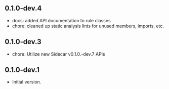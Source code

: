 ## 0.1.0-dev.4

- docs: added API documentation to rule classes
- chore: cleaned up static analysis lints for unused members, imports, etc.


## 0.1.0-dev.3

- chore: Utilize new Sidecar v0.1.0.-dev.7 APIs

## 0.1.0-dev.1

- Initial version.
